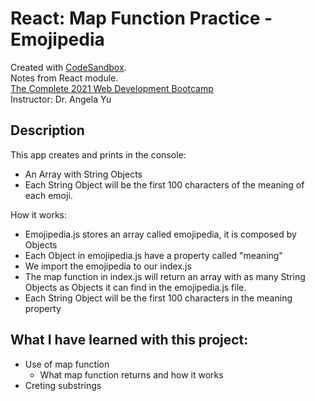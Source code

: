 # React: Map Function Practice - Emojipedia 

Created with [CodeSandbox](https://codesandbox.io/).      
Notes from React module.     
[The Complete 2021 Web Development Bootcamp](https://www.udemy.com/course/the-complete-web-development-bootcamp/)  
Instructor: Dr. Angela Yu      


## Description
This app creates and prints in the console: 
* An Array with String Objects
* Each String Object will be the first 100 characters of the meaning of each emoji.

How it works:
* Emojipedia.js stores an array called emojipedia, it is composed by Objects
* Each Object in emojipedia.js have a property called "meaning"
* We import the emojipedia to our index.js
* The map function in index.js will return an array with as many String Objects as Objects it can find in the emojipedia.js file.
* Each String Object will be the first 100 characters in the meaning property 


## What I have learned with this project:
* Use of map function
  * What map function returns and how it works
* Creting substrings
